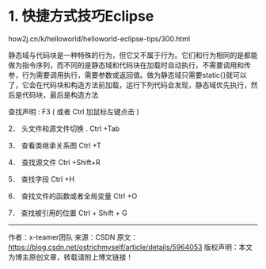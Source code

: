 



# 1. 快捷方式技巧Eclipse

how2j.cn/k/helloworld/helloworld-eclipse-tips/300.html

静态域与代码块是一种特殊的行为，但它又不属于行为。它们和行为相同的是都能做为指令序列，而不同的是静态域和代码块在加载时自动执行，不需要调用和传参，行为需要调用执行，需要参数或返回值。做为静态域只需要static{}就可以了，它会在代码块和构造方法前加载，运行下列代码会发现，静态域优先执行，然后是代码块，最后是构造方法










查找声明 : F3 ( 或者 Ctrl 加鼠标左键点击 )

2．  头文件和源文件切换 . Ctrl +Tab

3．  查看类继承关系图 Ctrl +T

4．  查找源文件 Ctrl +Shift+R

5．  查找字段 Ctrl +H

6．  查找文件的函数或者全局变量 Ctrl +O

7．  查找被引用的位置 Ctrl + Shift + G

 

 
--------------------- 
作者：x-teamer团队 
来源：CSDN 
原文：https://blog.csdn.net/ostrichmyself/article/details/5964053 
版权声明：本文为博主原创文章，转载请附上博文链接！













